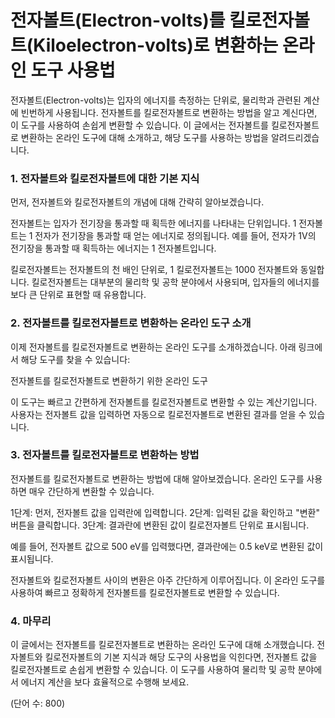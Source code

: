 전자볼트(Electron-volts)를 킬로전자볼트(Kiloelectron-volts)로 변환하는 온라인 도구 사용법
=================================================================

전자볼트(Electron-volts)는 입자의 에너지를 측정하는 단위로, 물리학과 관련된 계산에 빈번하게 사용됩니다. 전자볼트를 킬로전자볼트로 변환하는 방법을 알고 계신다면, 이 도구를 사용하여 손쉽게 변환할 수 있습니다. 이 글에서는 전자볼트를 킬로전자볼트로 변환하는 온라인 도구에 대해 소개하고, 해당 도구를 사용하는 방법을 알려드리겠습니다.

### 1. 전자볼트와 킬로전자볼트에 대한 기본 지식

먼저, 전자볼트와 킬로전자볼트의 개념에 대해 간략히 알아보겠습니다.

전자볼트는 입자가 전기장을 통과할 때 획득한 에너지를 나타내는 단위입니다. 1 전자볼트는 1 전자가 전기장을 통과할 때 얻는 에너지로 정의됩니다. 예를 들어, 전자가 1V의 전기장을 통과할 때 획득하는 에너지는 1 전자볼트입니다.

킬로전자볼트는 전자볼트의 천 배인 단위로, 1 킬로전자볼트는 1000 전자볼트와 동일합니다. 킬로전자볼트는 대부분의 물리학 및 공학 분야에서 사용되며, 입자들의 에너지를 보다 큰 단위로 표현할 때 유용합니다.

### 2. 전자볼트를 킬로전자볼트로 변환하는 온라인 도구 소개

이제 전자볼트를 킬로전자볼트로 변환하는 온라인 도구를 소개하겠습니다. 아래 링크에서 해당 도구를 찾을 수 있습니다:

전자볼트를 킬로전자볼트로 변환하기 위한 온라인 도구

이 도구는 빠르고 간편하게 전자볼트를 킬로전자볼트로 변환할 수 있는 계산기입니다. 사용자는 전자볼트 값을 입력하면 자동으로 킬로전자볼트로 변환된 결과를 얻을 수 있습니다.

### 3. 전자볼트를 킬로전자볼트로 변환하는 방법

전자볼트를 킬로전자볼트로 변환하는 방법에 대해 알아보겠습니다. 온라인 도구를 사용하면 매우 간단하게 변환할 수 있습니다.

1단계: 먼저, 전자볼트 값을 입력란에 입력합니다. 2단계: 입력된 값을 확인하고 "변환" 버튼을 클릭합니다. 3단계: 결과란에 변환된 값이 킬로전자볼트 단위로 표시됩니다.

예를 들어, 전자볼트 값으로 500 eV를 입력했다면, 결과란에는 0.5 keV로 변환된 값이 표시됩니다.

전자볼트와 킬로전자볼트 사이의 변환은 아주 간단하게 이루어집니다. 이 온라인 도구를 사용하여 빠르고 정확하게 전자볼트를 킬로전자볼트로 변환할 수 있습니다.

### 4. 마무리

이 글에서는 전자볼트를 킬로전자볼트로 변환하는 온라인 도구에 대해 소개했습니다. 전자볼트와 킬로전자볼트의 기본 지식과 해당 도구의 사용법을 익힌다면, 전자볼트 값을 킬로전자볼트로 손쉽게 변환할 수 있습니다. 이 도구를 사용하여 물리학 및 공학 분야에서 에너지 계산을 보다 효율적으로 수행해 보세요.

(단어 수: 800)